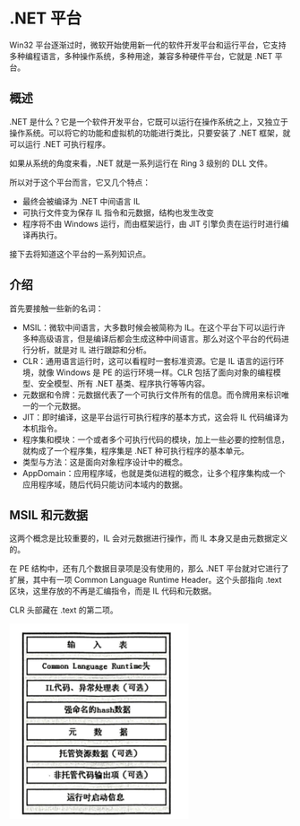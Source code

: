# .NET 平台

Win32 平台逐渐过时，微软开始使用新一代的软件开发平台和运行平台，它支持多种编程语言，多种操作系统，多种用途，兼容多种硬件平台，它就是 .NET 平台。

## 概述

.NET 是什么？它是一个软件开发平台，它既可以运行在操作系统之上，又独立于操作系统。可以将它的功能和虚拟机的功能进行类比，只要安装了 .NET 框架，就可以运行 .NET 可执行程序。

如果从系统的角度来看，.NET 就是一系列运行在 Ring 3 级别的 DLL 文件。

所以对于这个平台而言，它又几个特点：

* 最终会被编译为 .NET 中间语言 IL
* 可执行文件变为保存 IL 指令和元数据，结构也发生改变
* 程序将不由 Windows 运行，而由框架运行，由 JIT 引擎负责在运行时进行编译再执行。

接下去将知道这个平台的一系列知识点。

## 介绍

首先要接触一些新的名词：

* MSIL：微软中间语言，大多数时候会被简称为 IL。在这个平台下可以运行许多种高级语言，但是编译后都会生成这种中间语言。那么对这个平台的代码进行分析，就是对 IL 进行跟踪和分析。
* CLR：通用语言运行时，这可以看程时一套标准资源。它是 IL 语言的运行环境，就像 Windows 是 PE 的运行环境一样。CLR 包括了面向对象的编程模型、安全模型、所有 .NET 基类、程序执行等等内容。
* 元数据和令牌：元数据代表了一个可执行文件所有的信息。而令牌用来标识唯一的一个元数据。
* JIT：即时编译，这是平台运行可执行程序的基本方式，这会将 IL 代码编译为本机指令。
* 程序集和模块：一个或者多个可执行代码的模块，加上一些必要的控制信息，就构成了一个程序集，程序集是 .NET 种可执行程序的基本单元。
* 类型与方法：这是面向对象程序设计中的概念。
* AppDomain：应用程序域，也就是类似进程的概念，让多个程序集构成一个应用程序域，随后代码只能访问本域内的数据。

## MSIL 和元数据

这两个概念是比较重要的，IL 会对元数据进行操作，而 IL 本身又是由元数据定义的。

在 PE 结构中，还有几个数据目录项是没有使用的，那么 .NET 平台就对它进行了扩展，其中有一项 Common Language Runtime Header。这个头部指向 .text 区块，这里存放的不再是汇编指令，而是 IL 代码和元数据。

CLR 头部藏在 .text 的第二项。

![CLR](..\img\CLR.png)